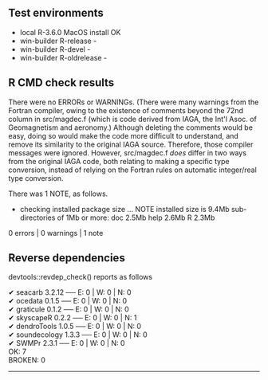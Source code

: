 ## Test environments

* local R-3.6.0 MacOS install OK
* win-builder R-release -
* win-builder R-devel -
* win-builder R-oldrelease -

## R CMD check results

There were no ERRORs or WARNINGs.  (There were many warnings from the Fortran
compiler, owing to the existence of comments beyond the 72nd column in
src/magdec.f (which is code derived from IAGA, the Int'l Asoc. of Geomagnetism
and aeronomy.) Although deleting the comments would be easy, doing so would
make the code more difficult to understand, and remove its similarity to the
original IAGA source. Therefore, those compiler messages were ignored. However,
src/magdec.f *does* differ in two ways from the original IAGA code, both
relating to making a specific type conversion, instead of relying on the
Fortran rules on automatic integer/real type conversion.

There was 1 NOTE, as follows.

* checking installed package size ... NOTE
  installed size is  9.4Mb
  sub-directories of 1Mb or more:
    doc    2.5Mb
    help   2.6Mb
    R      2.3Mb



0 errors | 0 warnings | 1 note

## Reverse dependencies

devtools::revdep_check() reports as follows

✔ seacarb 3.2.12                         ── E: 0     | W: 0     | N: 0                                    
✔ ocedata 0.1.5                          ── E: 0     | W: 0     | N: 0                                    
✔ graticule 0.1.2                        ── E: 0     | W: 0     | N: 0                                    
✔ skyscapeR 0.2.2                        ── E: 0     | W: 0     | N: 1                                    
✔ dendroTools 1.0.5                      ── E: 0     | W: 0     | N: 0                                    
✔ soundecology 1.3.3                     ── E: 0     | W: 0     | N: 0                                    
✔ SWMPr 2.3.1                            ── E: 0     | W: 0     | N: 0                                    
OK: 7                                                                                                   
BROKEN: 0

---


